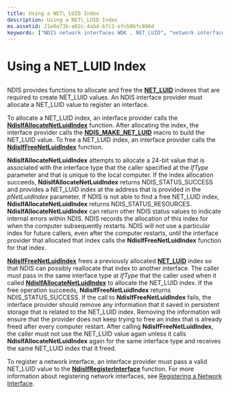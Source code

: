 ```yaml
---
title: Using a NET\_LUID Index
description: Using a NET\_LUID Index
ms.assetid: 21e0a73b-a02c-4ab4-b7c2-efcb8bfc806d
keywords: ["NDIS network interfaces WDK , NET_LUID", "network interfaces WDK , NET_LUID", "NET_LUID", "index operations WDK network interface", "locally unique identifier WDK network interface"]
---
```


# Using a NET\_LUID Index


## <a href="" id="ddk-using-net-luid-indexes-ng"></a>


NDIS provides functions to allocate and free the [**NET\_LUID**](https://msdn.microsoft.com/library/windows/hardware/ff568747) indexes that are required to create NET\_LUID values. An NDIS interface provider must allocate a NET\_LUID value to register an interface.

To allocate a NET\_LUID index, an interface provider calls the [**NdisIfAllocateNetLuidIndex**](https://msdn.microsoft.com/library/windows/hardware/ff562695) function. After allocating the index, the interface provider calls the [**NDIS\_MAKE\_NET\_LUID**](https://msdn.microsoft.com/library/windows/hardware/ff565890) macro to build the NET\_LUID value. To free a NET\_LUID index, an interface provider calls the [**NdisIfFreeNetLuidIndex**](https://msdn.microsoft.com/library/windows/hardware/ff562706) function.

**NdisIfAllocateNetLuidIndex** attempts to allocate a 24-bit value that is associated with the interface type that the caller specified at the *IfType* parameter and that is unique to the local computer. If the index allocation succeeds, **NdisIfAllocateNetLuidIndex** returns NDIS\_STATUS\_SUCCESS and provides a NET\_LUID index at the address that is provided in the *pNetLuidIndex* parameter. If NDIS is not able to find a free NET\_LUID index, **NdisIfAllocateNetLuidIndex** returns NDIS\_STATUS\_RESOURCES. **NdisIfAllocateNetLuidIndex** can return other NDIS status values to indicate internal errors within NDIS. NDIS records the allocation of this index for when the computer subsequently restarts. NDIS will not use a particular index for future callers, even after the computer restarts, until the interface provider that allocated that index calls the **NdisIfFreeNetLuidIndex** function for that index.

[**NdisIfFreeNetLuidIndex**](https://msdn.microsoft.com/library/windows/hardware/ff562706) frees a previously allocated [**NET\_LUID**](https://msdn.microsoft.com/library/windows/hardware/ff568747) index so that NDIS can possibly reallocate that index to another interface. The caller must pass in the same interface type at *IfType* that the caller used when it called [**NdisIfAllocateNetLuidIndex**](https://msdn.microsoft.com/library/windows/hardware/ff562695) to allocate the NET\_LUID index. If the free operation succeeds, **NdisIfFreeNetLuidIndex** returns NDIS\_STATUS\_SUCCESS. If the call to **NdisIfFreeNetLuidIndex** fails, the interface provider should remove any information that it saved in persistent storage that is related to the NET\_LUID index. Removing the information will ensure that the provider does not keep trying to free an index that is already freed after every computer restart. After calling **NdisIfFreeNetLuidIndex**, the caller must not use the NET\_LUID value again unless it calls **NdisIfAllocateNetLuidIndex** again for the same interface type and receives the same NET\_LUID index that it freed.

To register a network interface, an interface provider must pass a valid NET\_LUID value to the [**NdisIfRegisterInterface**](https://msdn.microsoft.com/library/windows/hardware/ff562715) function. For more information about registering network interfaces, see [Registering a Network Interface](registering-a-network-interface.md).

 

 





